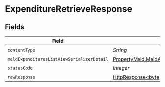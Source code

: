 # ExpenditureRetrieveResponse


## Fields

| Field                                                                                                                                          | Type                                                                                                                                           | Required                                                                                                                                       | Description                                                                                                                                    |
| ---------------------------------------------------------------------------------------------------------------------------------------------- | ---------------------------------------------------------------------------------------------------------------------------------------------- | ---------------------------------------------------------------------------------------------------------------------------------------------- | ---------------------------------------------------------------------------------------------------------------------------------------------- |
| `contentType`                                                                                                                                  | *String*                                                                                                                                       | :heavy_check_mark:                                                                                                                             | N/A                                                                                                                                            |
| `meldExpendituresListViewSerializerDetail`                                                                                                     | [PropertyMeld.MeldAPI.models.shared.MeldExpendituresListViewSerializerDetail](../../models/shared/MeldExpendituresListViewSerializerDetail.md) | :heavy_minus_sign:                                                                                                                             | N/A                                                                                                                                            |
| `statusCode`                                                                                                                                   | *Integer*                                                                                                                                      | :heavy_check_mark:                                                                                                                             | N/A                                                                                                                                            |
| `rawResponse`                                                                                                                                  | [HttpResponse<byte[]>](https://docs.oracle.com/en/java/javase/11/docs/api/java.net.http/java/net/http/HttpResponse.html)                       | :heavy_minus_sign:                                                                                                                             | N/A                                                                                                                                            |
